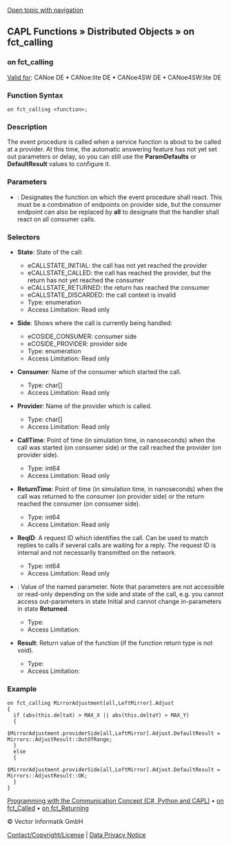 [Open topic with navigation](../../../../../CANoeDEFamily.htm#Topics/CAPLFunctions/DistributedObjects/EventProcedures/CAPLfunctionOnfctCalling.md)

## CAPL Functions » Distributed Objects » on fct_calling

### on fct_calling

[Valid for](../../../Shared/FeatureAvailability.md): CANoe DE • CANoe:lite DE • CANoe4SW DE • CANoe4SW:lite DE

### Function Syntax

`on fct_calling <function>;`

### Description

The event procedure is called when a service function is about to be called at a provider. At this time, the automatic answering feature has not yet set out parameters or delay, so you can still use the **ParamDefaults** or **DefaultResult** values to configure it.

### Parameters

- **<function>**: Designates the function on which the event procedure shall react. This must be a combination of endpoints on provider side, but the consumer endpoint can also be replaced by **all** to designate that the handler shall react on all consumer calls.

### Selectors

- **State**: State of the call:
  - eCALLSTATE_INITIAL: the call has not yet reached the provider
  - eCALLSTATE_CALLED: the call has reached the provider, but the return has not yet reached the consumer
  - eCALLSTATE_RETURNED: the return has reached the consumer
  - eCALLSTATE_DISCARDED: the call context is invalid
  - Type: enumeration
  - Access Limitation: Read only

- **Side**: Shows where the call is currently being handled:
  - eCOSIDE_CONSUMER: consumer side
  - eCOSIDE_PROVIDER: provider side
  - Type: enumeration
  - Access Limitation: Read only

- **Consumer**: Name of the consumer which started the call.
  - Type: char[]
  - Access Limitation: Read only

- **Provider**: Name of the provider which is called.
  - Type: char[]
  - Access Limitation: Read only

- **CallTime**: Point of time (in simulation time, in nanoseconds) when the call was started (on consumer side) or the call reached the provider (on provider side).
  - Type: int64
  - Access Limitation: Read only

- **ReturnTime**: Point of time (in simulation time, in nanoseconds) when the call was returned to the consumer (on provider side) or the return reached the consumer (on consumer side).
  - Type: int64
  - Access Limitation: Read only

- **ReqID**: A request ID which identifies the call. Can be used to match replies to calls if several calls are waiting for a reply. The request ID is internal and not necessarily transmitted on the network.
  - Type: int64
  - Access Limitation: Read only

- **<Parameter Name>**: Value of the named parameter. Note that parameters are not accessible or read-only depending on the side and state of the call, e.g. you cannot access out-parameters in state Initial and cannot change in-parameters in state **Returned**.
  - Type: <data type of the parameter>
  - Access Limitation: <depends on side and state>

- **Result**: Return value of the function (if the function return type is not void).
  - Type: <data type of the return value>
  - Access Limitation: <depends on side and state>

### Example

```plaintext
on fct_calling MirrorAdjustment[all,LeftMirror].Adjust
{
  if (abs(this.deltaX) > MAX_X || abs(this.deltaY) > MAX_Y)
  {
    $MirrorAdjustment.providerSide[all,LeftMirror].Adjust.DefaultResult = Mirrors::AdjustResult::OutOfRange;
  }
  else
  {
    $MirrorAdjustment.providerSide[all,LeftMirror].Adjust.DefaultResult = Mirrors::AdjustResult::OK;
  }
}
```

[Programming with the Communication Concept (C#, Python and CAPL)](../../../CANoeCANalyzer/CommunicationConcept/Programming/CCP.md) • [on fct_Called](CAPLfunctionOnfctCalled.md) • [on fct_Returning](CAPLfunctionOnfctReturning.md)

© Vector Informatik GmbH

[Contact/Copyright/License](../../../Shared/ContactCopyrightLicense.md) | [Data Privacy Notice](https://www.vector.com/int/en/company/get-info/privacy-policy/)
